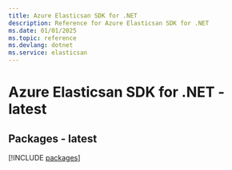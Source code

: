 ```yaml
---
title: Azure Elasticsan SDK for .NET
description: Reference for Azure Elasticsan SDK for .NET
ms.date: 01/01/2025
ms.topic: reference
ms.devlang: dotnet
ms.service: elasticsan
---
```

# Azure Elasticsan SDK for .NET - latest
## Packages - latest
[!INCLUDE [packages](elasticsan-index.md)]